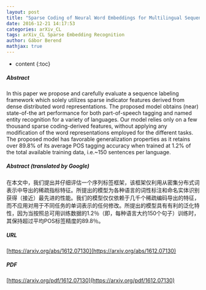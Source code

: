 ```yaml
---
layout: post
title: "Sparse Coding of Neural Word Embeddings for Multilingual Sequence Labeling"
date: 2016-12-21 14:17:53
categories: arXiv_CL
tags: arXiv_CL Sparse Embedding Recognition
author: Gábor Berend
mathjax: true
---
```


* content
{:toc}

##### Abstract
In this paper we propose and carefully evaluate a sequence labeling framework which solely utilizes sparse indicator features derived from dense distributed word representations. The proposed model obtains (near) state-of-the art performance for both part-of-speech tagging and named entity recognition for a variety of languages. Our model relies only on a few thousand sparse coding-derived features, without applying any modification of the word representations employed for the different tasks. The proposed model has favorable generalization properties as it retains over 89.8% of its average POS tagging accuracy when trained at 1.2% of the total available training data, i.e.~150 sentences per language.

##### Abstract (translated by Google)
在本文中，我们提出并仔细评估一个序列标签框架，该框架仅利用从密集分布式词表示中导出的稀疏指标特征。所提出的模型为各种语言的词性标注和命名实体识别获得（接近）最先进的性能。我们的模型仅仅依赖于几千个稀疏编码导出的特征，而不应用对用于不同任务的单词表示的任何修改。所提出的模型具有有利的泛化特性，因为当按照总可用训练数据的1.2％（即，每种语言大约150个句子）训练时，其保持超过平均POS标签精度的89.8％。

##### URL
[https://arxiv.org/abs/1612.07130](https://arxiv.org/abs/1612.07130)

##### PDF
[https://arxiv.org/pdf/1612.07130](https://arxiv.org/pdf/1612.07130)

